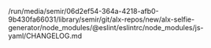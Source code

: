 /run/media/semir/06d2ef54-364a-4218-afb0-9b430fa66031/library/semir/git/alx-repos/new/alx-selfie-generator/node_modules/@eslint/eslintrc/node_modules/js-yaml/CHANGELOG.md